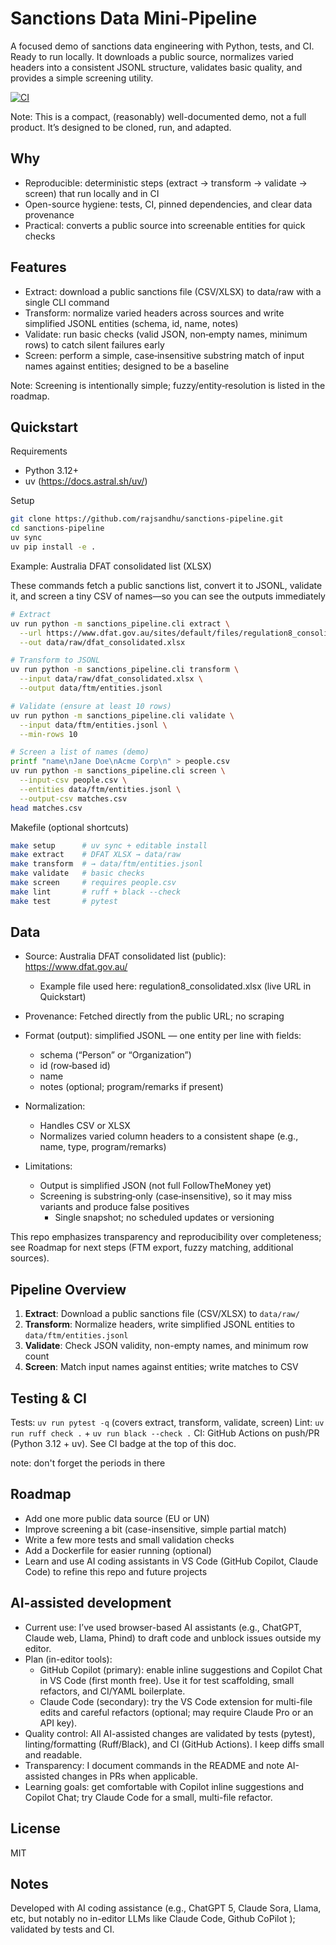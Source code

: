 # Sanctions Data Mini-Pipeline

A focused demo of sanctions data engineering with Python, tests, and CI. Ready to run locally. It downloads a public source, normalizes varied headers into a consistent JSONL structure, validates basic quality, and provides a simple screening utility.

[![CI](https://github.com/rajsandhu/sanctions-pipeline/actions/workflows/ci.yml/badge.svg)](https://github.com/rajsandhu/sanctions-pipeline/actions/workflows/ci.yml)

Note: This is a compact, (reasonably) well-documented demo, not a full product. It’s designed to be cloned, run, and adapted.

## Why

- Reproducible: deterministic steps (extract → transform → validate → screen) that run locally and in CI
- Open-source hygiene: tests, CI, pinned dependencies, and clear data provenance
- Practical: converts a public source into screenable entities for quick checks

## Features

- Extract: download a public sanctions file (CSV/XLSX) to data/raw with a single CLI command
- Transform: normalize varied headers across sources and write simplified JSONL entities (schema, id, name, notes)
- Validate: run basic checks (valid JSON, non‑empty names, minimum rows) to catch silent failures early
- Screen: perform a simple, case‑insensitive substring match of input names against entities; designed to be a baseline

Note: Screening is intentionally simple; fuzzy/entity‑resolution is listed in the roadmap.



## Quickstart

Requirements
- Python 3.12+
- uv (https://docs.astral.sh/uv/)

Setup
```bash
git clone https://github.com/rajsandhu/sanctions-pipeline.git
cd sanctions-pipeline
uv sync
uv pip install -e .
```

Example: Australia DFAT consolidated list (XLSX)

These commands fetch a public sanctions list, convert it to JSONL, validate it, and screen a tiny CSV of names—so you can see the outputs immediately

```bash
# Extract
uv run python -m sanctions_pipeline.cli extract \
  --url https://www.dfat.gov.au/sites/default/files/regulation8_consolidated.xlsx \
  --out data/raw/dfat_consolidated.xlsx

# Transform to JSONL
uv run python -m sanctions_pipeline.cli transform \
  --input data/raw/dfat_consolidated.xlsx \
  --output data/ftm/entities.jsonl

# Validate (ensure at least 10 rows)
uv run python -m sanctions_pipeline.cli validate \
  --input data/ftm/entities.jsonl \
  --min-rows 10

# Screen a list of names (demo)
printf "name\nJane Doe\nAcme Corp\n" > people.csv
uv run python -m sanctions_pipeline.cli screen \
  --input-csv people.csv \
  --entities data/ftm/entities.jsonl \
  --output-csv matches.csv
head matches.csv
```

Makefile (optional shortcuts)

```bash
make setup      # uv sync + editable install
make extract    # DFAT XLSX → data/raw
make transform  # → data/ftm/entities.jsonl
make validate   # basic checks
make screen     # requires people.csv
make lint       # ruff + black --check
make test       # pytest
```

## Data

- Source: Australia DFAT consolidated list (public): https://www.dfat.gov.au/

  - Example file used here: regulation8_consolidated.xlsx (live URL in Quickstart)

- Provenance: Fetched directly from the public URL; no scraping

- Format (output): simplified JSONL — one entity per line with fields:
  - schema (“Person” or “Organization”)
  - id (row‑based id)
  - name
  - notes (optional; program/remarks if present)
- Normalization:
  - Handles CSV or XLSX
  - Normalizes varied column headers to a consistent shape (e.g., name, type, program/remarks)
- Limitations:
  - Output is simplified JSON (not full FollowTheMoney yet)
  - Screening is substring‑only (case‑insensitive), so it may miss variants and produce false positives
    - Single snapshot; no scheduled updates or versioning

This repo emphasizes transparency and reproducibility over completeness; see Roadmap for next steps (FTM export, fuzzy matching, additional sources).

## Pipeline Overview

1. **Extract**: Download a public sanctions file (CSV/XLSX) to `data/raw/`
2. **Transform**: Normalize headers, write simplified JSONL entities to `data/ftm/entities.jsonl`
3. **Validate**: Check JSON validity, non-empty names, and minimum row count
4. **Screen**: Match input names against entities; write matches to CSV

## Testing & CI
Tests: `uv run pytest -q` (covers extract, transform, validate, screen)
Lint: `uv run ruff check .` + `uv run black --check .`
CI: GitHub Actions on push/PR (Python 3.12 + uv). See CI badge at the top of this doc.

note: don't forget the periods in there

## Roadmap

- Add one more public data source (EU or UN)
- Improve screening a bit (case-insensitive, simple partial match)
- Write a few more tests and small validation checks
- Add a Dockerfile for easier running (optional)
- Learn and use AI coding assistants in VS Code (GitHub Copilot, Claude Code) to refine this repo and future projects

## AI-assisted development

- Current use: I’ve used browser-based AI assistants (e.g., ChatGPT, Claude web, Llama, Phind) to draft code and unblock issues outside my editor.
- Plan (in-editor tools):
    - GitHub Copilot (primary): enable inline suggestions and Copilot Chat in VS Code (first month free). Use it for test scaffolding, small refactors, and CI/YAML boilerplate.
    - Claude Code (secondary): try the VS Code extension for multi-file edits and careful refactors (optional; may require Claude Pro or an API key).
- Quality control: All AI-assisted changes are validated by tests (pytest), linting/formatting (Ruff/Black), and CI (GitHub Actions). I keep diffs small and readable.
- Transparency: I document commands in the README and note AI-assisted changes in PRs when applicable.
- Learning goals: get comfortable with Copilot inline suggestions and Copilot Chat; try Claude Code for a small, multi-file refactor.


## License

MIT

## Notes

Developed with AI coding assistance (e.g., ChatGPT 5, Claude Sora, Llama, etc, but notably no in-editor LLMs like Claude Code, Github CoPilot ); validated by tests and CI.